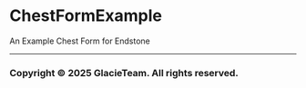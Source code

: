 # ChestFormExample
An Example Chest Form for Endstone

---

### Copyright © 2025 GlacieTeam. All rights reserved.